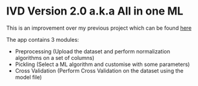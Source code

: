# IVD Version 2.0 a.k.a All in one ML

This is an improvement over my previous project which can be found [here](https://github.com/charlescsr/implogn-visintei-datifing)

The app contains 3 modules:
* Preprocessing (Upload the dataset and perform normalization algorithms on a set of columns)
* Pickling (Select a ML algorithm and customise with some parameters)
* Cross Validation (Perform Cross Validation on the dataset using the model file)

